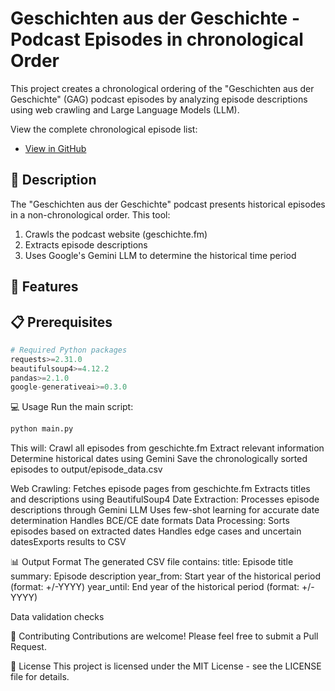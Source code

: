 # Geschichten aus der Geschichte - Podcast Episodes in chronological Order

This project  creates a chronological ordering of the "Geschichten aus der Geschichte" (GAG) podcast episodes by analyzing episode descriptions using web crawling and Large Language Models (LLM).

View the complete chronological episode list:
- [View in GitHub](./output/episode_data.csv)

## 📝 Description

The "Geschichten aus der Geschichte" podcast presents historical episodes in a non-chronological order. This tool:
1. Crawls the podcast website (geschichte.fm)
2. Extracts episode descriptions
3. Uses Google's Gemini LLM to determine the historical time period

## 🚀 Features


## 📋 Prerequisites

```python
# Required Python packages
requests>=2.31.0
beautifulsoup4>=4.12.2
pandas>=2.1.0
google-generativeai>=0.3.0
```

💻 Usage
Run the main script:
```bash
python main.py
```

This will:
Crawl all episodes from geschichte.fm
Extract relevant information
Determine historical dates using Gemini
Save the chronologically sorted episodes to output/episode_data.csv

Web Crawling: Fetches episode pages from geschichte.fm Extracts titles and descriptions using BeautifulSoup4
Date Extraction: Processes episode descriptions through Gemini LLM Uses few-shot learning for accurate date determination Handles BCE/CE date formats
Data Processing: Sorts episodes based on extracted dates Handles edge cases and uncertain datesExports results to CSV

📊 Output Format
The generated CSV file contains:
title: Episode title
summary: Episode description
year_from: Start year of the historical period (format: +/-YYYY)
year_until: End year of the historical period (format: +/-YYYY)

Data validation checks

🤝 Contributing
Contributions are welcome! Please feel free to submit a Pull Request.

📄 License
This project is licensed under the MIT License - see the LICENSE file for details.

